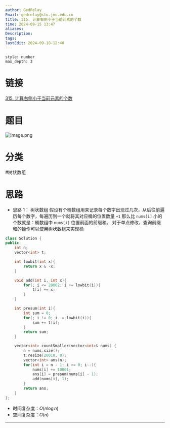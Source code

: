 ```yaml
---
author: GedRelay
Email: gedrelay@stu.jnu.edu.cn
title: 315. 计算右侧小于当前元素的个数
time: 2024-09-15 13:47
aliases: 
Description: 
tags: 
lastEdit: 2024-09-18-12:48
---
```


```toc
style: number
max_depth: 3
```

# 链接
[315. 计算右侧小于当前元素的个数](https://leetcode.cn/problems/count-of-smaller-numbers-after-self/) 

# 题目
![image.png](https://ged-pic-bed.oss-cn-guangzhou.aliyuncs.com/img/202409151347444.png)


# 分类
#树状数组 

# 思路
- 思路 1：
树状数组
假设有个桶数组用来记录每个数字出现过几次，从后往前遍历每个数字，每遍历到一个就将其对应桶的位置数量 `+1` 
那么比 `nums[i]` 小的个数就是：桶数组中 `nums[i]` 位置前面的前缀和。
对于单点修改，查询前缀和的操作可以使用树状数组来实现桶


```cpp
class Solution {
public:
    int n;
    vector<int> t;

    int lowbit(int x){
        return x & -x;
    }

    void add(int i, int x){
        for(; i <= 20002; i += lowbit(i)){
            t[i] += x;
        }
    }

    int presum(int i){
        int sum = 0;
        for(; i != 0; i -= lowbit(i)){
            sum += t[i];
        }
        return sum;
    }

    vector<int> countSmaller(vector<int>& nums) {
        n = nums.size();
        t.resize(20010, 0);
        vector<int> ans(n);
        for(int i = n - 1; i >= 0; i--){
            nums[i] += 10001;
            ans[i] = presum(nums[i] - 1);
            add(nums[i], 1);
        }
        return ans;
    }
};
```


- 时间复杂度：${O\left( n\log n \right)  }$ 
- 空间复杂度：${O\left( n \right)  }$ 


---

